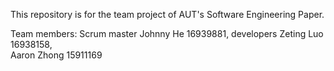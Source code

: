 This repository is for the team project of AUT's Software Engineering Paper.

Team members: 
Scrum master
Johnny He 16939881,
developers
Zeting Luo 16938158,  
Aaron Zhong 15911169

